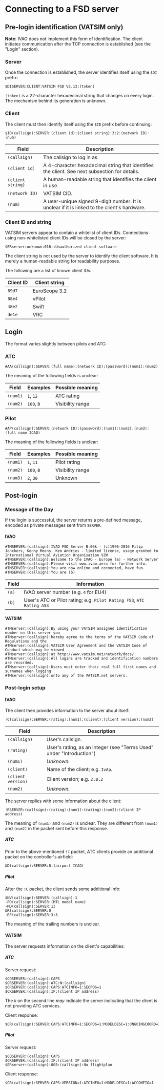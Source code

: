 # Connecting to a FSD server 

## Pre-login identification (VATSIM only) ##

**Note:** IVAO does not implement this form of identification. The client initiates communication after the TCP connection is established (see the "Login" section).

### Server ###

Once the connection is established, the server identifies itself using the `$DI` prefix:

```
$DISERVER:CLIENT:VATSIM FSD V3.13:(token)
```

`(token)` is a 22-character hexadecimal string that changes on every login. The mechanism behind its generation is unknown.



### Client ###

The client must then identify itself using the `$ID` prefix before continuing:

```
$ID(callsign):SERVER:(client id):(client string):3:2:(network ID):(num)
```

| Field             | Description                                                  |
| ----------------- | ------------------------------------------------------------ |
| `(callsign)`      | The callsign to log in as.                                   |
| `(client id)`     | A 4-character hexadecimal string that identifies the client. See next subsection for details. |
| `(client string)` | A human-readable string that identifies the client in use.   |
| `(network ID)`    | VATSIM CID.                                                  |
| `(num)`           | A user-unique signed 9-digit number. It is unclear if it is linked to the client's hardware. |



### Client ID and string ###

VATSIM servers appear to contain a whitelist of client IDs. Connections using non-whitelisted client IDs will be closed by the server:

```
$ERserver:unknown:016::Unauthorized client software
```

The client string is not used by the server to identify the client software. It is merely a human-readable string for readability purposes.

The following are a list of known client IDs:

Client ID | Client string
--------- | -------------
`69d7`   | EuroScope 3.2 
`88e4`   | vPilot 
`48e2` | Swift 
`de1e`   | VRC 



## Login ##

The format varies slightly between pilots and ATC:

### ATC ###

```
#AA(callsign):SERVER:(full name):(network ID):(password):(num1):(num2)
```

The meaning of the following fields is unclear:

| Field    | Examples   | Possible meaning |
| -------- | ---------- | ---------------- |
| `(num1)` | `1`, `12`  | ATC rating       |
| `(num2)` | `100`, `B` | Visibility range |



### Pilot ###

```
#AP(callsign):SERVER:(network ID):(password):(num1):(num2):(num3):(full name ICAO)
```

The meaning of the following fields is unclear:

| Field    | Examples   | Possible meaning |
| -------- | ---------- | ---------------- |
| `(num1)` | `1`, `11`  | Pilot rating     |
| `(num2)` | `100`, `B` | Visibility range |
| `(num3)` | `2`, `30`  | Unknown          |





## Post-login ##

### Message of the Day ###

If the login is successful, the server returns a pre-defined message, encoded as private messages sent from `SERVER`.

#### IVAO ####

```
#TMSERVER:(callsign):IVAO FSD Server B.06k - (c)1996-2016 Filip Jonckers, Kenny Moens, Ken Andries - limited license, usage granted to International Virtual Aviation Organisation VZW
#TMSERVER:(callsign):Welcome to the IVAO - Europe (a) - Network Server
#TMSERVER:(callsign):Please visit www.ivao.aero for further info.
#TMSERVER:(callsign):You are now online and connected, have fun.
#TMSERVER:(callsign):You are (b)
```

| Field | Information                                                  |
| ----- | ------------------------------------------------------------ |
| `(a)` | IVAO server number (e.g. `4` for EU4)                        |
| `(b)` | User's ATC or Pilot rating; e.g. `Pilot Rating FS3`, `ATC Rating AS3` |



#### VATSIM ####

```
#TMserver:(callsign):By using your VATSIM assigned identification number on this server you 
#TMserver:(callsign):hereby agree to the terms of the VATSIM Code of Regulations and the 
#TMserver:(callsign):VATSIM User Agreement and the VATSIM Code of Conduct which may be viewed 
#TMserver:(callsign):at http://www.vatsim.net/network/docs/ 
#TMserver:(callsign):All logins are tracked and identification numbers are recorded. 
#TMserver:(callsign):Users must enter their real full first names and surnames when logging 
#TMserver:(callsign):onto any of the VATSIM.net servers. 
```



### Post-login setup ###

#### IVAO ####

The client then provides information to the server about itself:

```
!C(callsign):SERVER:(rating):(num1):(client):(client version):(num2)
```

| Field              | Description                                                  |
| ------------------ | ------------------------------------------------------------ |
| `(callsign)`       | User's callsign.                                             |
| `(rating)`         | User's rating, as an integer (see "Terms Used" under "Introduction") |
| `(num1)`           | *Unknown.*                                                   |
| `(client)`         | Name of the client; e.g. `IvAp`.                             |
| `(client version)` | Client version; e.g. `2.0.2`                                 |
| `(num2)`           | *Unknown.*                                                   |

The server replies with some information about the client:

```
!RSERVER:(callsign):(rating):(num1):(rating):(num2):(client IP address)
```

The meaning of `(num1)` and `(num2)` is unclear. They are different from `(num1)` and `(num2)` in the packet sent before this response.



##### ATC

Prior to the above-mentioned `!C` packet, ATC clients provide an additional packet on the controller's airfield:

```
&D(callsign):SERVER:0:(airport ICAO)
```

##### Pilot #####

After the `!C` packet, the client sends some additional info:

```
$NV(callsign):SERVER:(callsign):1
-PD(callsign):SERVER:(MTL model name)
-MD(callsign):SERVER:13
&R(callsign):SERVER:0
-RF(callsign):SERVER:3:3
```

The meaning of the trailing numbers is unclear.



#### VATSIM ####

The server requests information on the client's capabilities:

##### ATC #####

Server request:

```
$CQSERVER:(callsign):CAPS
$CRSERVER:(callsign):ATC:N:(callsign)
$CRSERVER:(callsign):CAPS:ATCINFO=1:SECPOS=1
$CRSERVER:(callsign):IP:(client IP address)
```

The `N` on the second line *may* indicate the server indicating that the client is not providing ATC services.

Client response:

```
$CR(callsign):SERVER:CAPS:ATCINFO=1:SECPOS=1:MODELDESC=1:ONGOINGCOORD=1
```



##### Pilot #####

Server request:

```
$CQSERVER:(callsign):CAPS
$CRSERVER:(callsign):IP:(client IP address)
$ERserver:(callsign):008:(callsign):No flightplan
```

Client response:

```
$CR(callsign):SERVER:CAPS:VERSION=1:ATCINFO=1:MODELDESC=1:ACCONFIG=1
```

